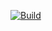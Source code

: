 [![Build](https://github.com/perjahn/actionsupgrader/actions/workflows/build.yml/badge.svg)](https://github.com/perjahn/actionsupgrader/actions/workflows/build.yml)
